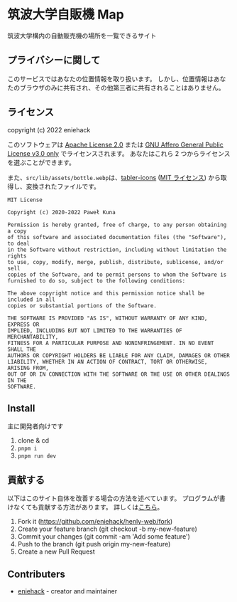 # 筑波大学自販機 Map

筑波大学構内の自動販売機の場所を一覧できるサイト

## プライバシーに関して

このサービスではあなたの位置情報を取り扱います。
しかし、位置情報はあなたのブラウザのみに共有され、その他第三者に共有されることはありません。

## ライセンス

copyright (c) 2022 eniehack

このソフトウェアは [Apache License 2.0](https://www.apache.org/licenses/LICENSE-2.0) または [GNU Affero General Public License v3.0 only](https://www.gnu.org/licenses/agpl-3.0.en.html) でライセンスされます。
あなたはこれら 2 つからライセンスを選ぶことができます。

また、`src/lib/assets/bottle.webp`は、[tabler-icons](https://github.com/tabler/tabler-icons/tree/2dc43bb09ee70e2577ec22948f139978626363eb) ([MIT ライセンス](https://github.com/tabler/tabler-icons/tree/2dc43bb09ee70e2577ec22948f139978626363eb/LICENSE)) から取得し、変換されたファイルです。

```
MIT License

Copyright (c) 2020-2022 Paweł Kuna

Permission is hereby granted, free of charge, to any person obtaining a copy
of this software and associated documentation files (the "Software"), to deal
in the Software without restriction, including without limitation the rights
to use, copy, modify, merge, publish, distribute, sublicense, and/or sell
copies of the Software, and to permit persons to whom the Software is
furnished to do so, subject to the following conditions:

The above copyright notice and this permission notice shall be included in all
copies or substantial portions of the Software.

THE SOFTWARE IS PROVIDED "AS IS", WITHOUT WARRANTY OF ANY KIND, EXPRESS OR
IMPLIED, INCLUDING BUT NOT LIMITED TO THE WARRANTIES OF MERCHANTABILITY,
FITNESS FOR A PARTICULAR PURPOSE AND NONINFRINGEMENT. IN NO EVENT SHALL THE
AUTHORS OR COPYRIGHT HOLDERS BE LIABLE FOR ANY CLAIM, DAMAGES OR OTHER
LIABILITY, WHETHER IN AN ACTION OF CONTRACT, TORT OR OTHERWISE, ARISING FROM,
OUT OF OR IN CONNECTION WITH THE SOFTWARE OR THE USE OR OTHER DEALINGS IN THE
SOFTWARE.
```

## Install

主に開発者向けです

1. clone & cd
2. `pnpm i`
3. `pnpm run dev`

## 貢献する

以下はこのサイト自体を改善する場合の方法を述べています。
プログラムが書けなくても貢献する方法があります。
詳しくは[こちら](https://itf-vendingmachine.vercel.app/contribute)。

1. Fork it (https://github.com/eniehack/henly-web/fork)
2. Create your feature branch (git checkout -b my-new-feature)
3. Commit your changes (git commit -am 'Add some feature')
4. Push to the branch (git push origin my-new-feature)
5. Create a new Pull Request

## Contributers

- [eniehack](https://github.com/eniehack) - creator and maintainer
